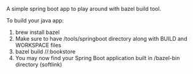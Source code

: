 A simple spring boot app to play around with bazel build tool.

To build your java app:

1. brew install bazel
2. Make sure to have /tools/springboot directory along with BUILD and WORKSPACE files
3. bazel build //:bookstore
4. You may now find your Spring Boot application built in /bazel-bin directory (softlink)
